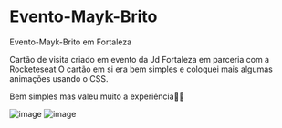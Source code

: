 # Evento-Mayk-Brito
Evento-Mayk-Brito em Fortaleza

Cartão de visita criado em evento da Jd Fortaleza em parceria com a Rocketeseat
  O cartão em si era bem simples e coloquei mais algumas animações usando o CSS.
  
  Bem simples mas valeu muito a experiência👨‍💻

![image](https://user-images.githubusercontent.com/67127446/187262464-a494d26e-ef24-4415-a833-161bfd71afc8.png)
![image](https://user-images.githubusercontent.com/67127446/187262553-ffe679c9-a71c-4530-a127-56b7265b2442.png)

